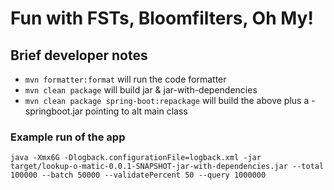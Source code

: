 # Fun with FSTs, Bloomfilters, Oh My!

## Brief developer notes
- `mvn formatter:format` will run the code formatter
- `mvn clean package` will build jar & jar-with-dependencies
- `mvn clean package spring-boot:repackage` will build the above plus a -springboot.jar pointing to alt main class

### Example run of the app
```
java -Xmx6G -Dlogback.configurationFile=logback.xml -jar target/lookup-o-matic-0.0.1-SNAPSHOT-jar-with-dependencies.jar --total 100000 --batch 50000 --validatePercent 50 --query 1000000
```